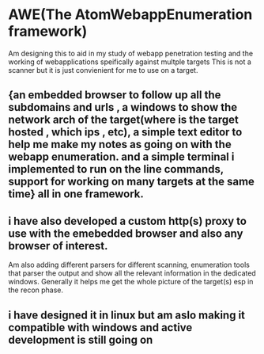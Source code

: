 # AWE(The AtomWebappEnumeration framework)
Am designing this to aid in my study of webapp penetration testing and the working of webapplications speifically against multple targets
This is not a scanner but it is just convienient for me to use on a target.
## {an embedded browser to follow up all the subdomains and urls , a windows to show the network arch of the target(where is the target hosted , which ips , etc), a simple text editor to help me make my notes as going on with the webapp enumeration. and a simple terminal i implemented to run on the line commands, support for working on many targets at the same time} all in one framework.
## i have also developed a custom http(s) proxy to use with the emebedded browser and also any browser of interest.
Am also adding different parsers for different scanning, enumeration tools that parser the output and show all the relevant information in the dedicated windows.
Generally it helps me get the whole picture of the target(s) esp in the recon phase.
## i have designed it in linux but am aslo making it compatible with windows and active development is still going on 
